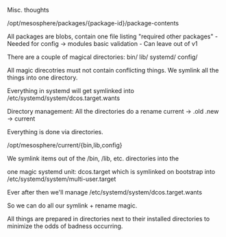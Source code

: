 Misc. thoughts

/opt/mesosphere/packages/{package-id}/package-contents

All packages are blobs, contain one file listing "required other packages"
	- Needed for config -> modules basic validation
	- Can leave out of v1

There are a couple of magical directories:
bin/
lib/
systemd/
config/

All magic direcotries must not contain conflicting things.
We symlink all the things into one directory.



Everything in systemd will get symlinked into
/etc/systemd/system/dcos.target.wants

Directory management:
All the directories do a rename current -> .old
.new -> current

Everything is done via directories.

/opt/mesosphere/current/{bin,lib,config}

We symlink items out of the /bin, /lib, etc. directories into the

one magic systemd unit: dcos.target which is symlinked on bootstrap into /etc/systemd/system/multi-user.target

Ever after then we'll manage
/etc/systemd/system/dcos.target.wants

So we can do all our symlink + rename magic.

All things are prepared in directories next to their installed directories to minimize
the odds of badness occurring.
